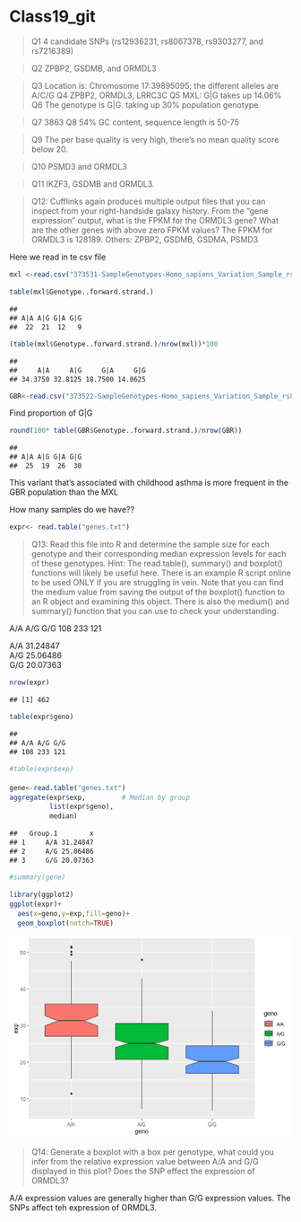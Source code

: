 Class19_git
================

> Q1 4 candidate SNPs (rs12936231, rs8067378, rs9303277, and rs7216389)

> Q2 ZPBP2, GSDMB, and ORMDL3

> Q3 Location is: Chromosome 17:39895095; the different alleles are
> A/C/G Q4 ZPBP2, ORMDL3, LRRC3C Q5 MXL: G\|G takes up 14.06% Q6 The
> genotype is G\|G. taking up 30% population genotype

> Q7 3863 Q8 54% GC content, sequence length is 50-75

> Q9 The per base quality is very high, there’s no mean quality score
> below 20.

> Q10 PSMD3 and ORMDL3

> Q11 IKZF3, GSDMB and ORMDL3.

> Q12: Cufflinks again produces multiple output files that you can
> inspect from your right-handside galaxy history. From the “gene
> expression” output, what is the FPKM for the ORMDL3 gene? What are the
> other genes with above zero FPKM values? The FPKM for ORMDL3 is
> 128189. Others: ZPBP2, GSDMB, GSDMA, PSMD3

Here we read in te csv file

``` r
mxl <-read.csv("373531-SampleGenotypes-Homo_sapiens_Variation_Sample_rs8067378.csv")
```

``` r
table(mxl$Genotype..forward.strand.)
```

    ## 
    ## A|A A|G G|A G|G 
    ##  22  21  12   9

``` r
(table(mxl$Genotype..forward.strand.)/nrow(mxl))*100
```

    ## 
    ##     A|A     A|G     G|A     G|G 
    ## 34.3750 32.8125 18.7500 14.0625

``` r
GBR<-read.csv("373522-SampleGenotypes-Homo_sapiens_Variation_Sample_rs8067378.csv")
```

Find proportion of G\|G

``` r
round(100* table(GBR$Genotype..forward.strand.)/nrow(GBR))
```

    ## 
    ## A|A A|G G|A G|G 
    ##  25  19  26  30

This variant that’s associated with childhood asthma is more frequent in
the GBR population than the MXL

How many samples do we have??

``` r
expr<- read.table("genes.txt")
```

> Q13: Read this file into R and determine the sample size for each
> genotype and their corresponding median expression levels for each of
> these genotypes. Hint: The read.table(), summary() and boxplot()
> functions will likely be useful here. There is an example R script
> online to be used ONLY if you are struggling in vein. Note that you
> can find the medium value from saving the output of the boxplot()
> function to an R object and examining this object. There is also the
> medium() and summary() function that you can use to check your
> understanding.

A/A A/G G/G 108 233 121

A/A 31.24847  
A/G 25.06486  
G/G 20.07363

``` r
nrow(expr)
```

    ## [1] 462

``` r
table(expr$geno)
```

    ## 
    ## A/A A/G G/G 
    ## 108 233 121

``` r
#table(expr$exp)

gene<-read.table("genes.txt")
aggregate(expr$exp,         # Median by group
          list(expr$geno),
          median)
```

    ##   Group.1        x
    ## 1     A/A 31.24847
    ## 2     A/G 25.06486
    ## 3     G/G 20.07363

``` r
#summary(gene)
```

``` r
library(ggplot2)
ggplot(expr)+
  aes(x=geno,y=exp,fill=geno)+
  geom_boxplot(notch=TRUE)
```

![](Lab19_git_files/figure-gfm/unnamed-chunk-10-1.png)<!-- -->

> Q14: Generate a boxplot with a box per genotype, what could you infer
> from the relative expression value between A/A and G/G displayed in
> this plot? Does the SNP effect the expression of ORMDL3?

A/A expression values are generally higher than G/G expression values.
The SNPs affect teh expression of ORMDL3.
